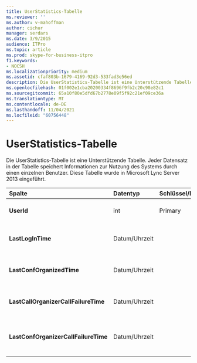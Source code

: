 ```yaml
---
title: UserStatistics-Tabelle
ms.reviewer: ''
ms.author: v-mahoffman
author: cichur
manager: serdars
ms.date: 3/9/2015
audience: ITPro
ms.topic: article
ms.prod: skype-for-business-itpro
f1.keywords:
- NOCSH
ms.localizationpriority: medium
ms.assetid: cfaf803b-1679-4169-92d3-533fad3e56ed
description: Die UserStatistics-Tabelle ist eine Unterstützende Tabelle. Jeder Datensatz in der Tabelle speichert Informationen zur Nutzung des Systems durch einen einzelnen Benutzer. Diese Tabelle wurde in Microsoft Lync Server 2013 eingeführt.
ms.openlocfilehash: 01f002e1cba20200334f8696f9fb2c20c98e82c1
ms.sourcegitcommit: 65a10f80e5dfd67b2778e09f5f92c21ef09ce36a
ms.translationtype: MT
ms.contentlocale: de-DE
ms.lasthandoff: 11/04/2021
ms.locfileid: "60756448"
---
```

# <a name="userstatistics-table"></a>UserStatistics-Tabelle
 
Die UserStatistics-Tabelle ist eine Unterstützende Tabelle. Jeder Datensatz in der Tabelle speichert Informationen zur Nutzung des Systems durch einen einzelnen Benutzer. Diese Tabelle wurde in Microsoft Lync Server 2013 eingeführt.
  
|**Spalte**|**Datentyp**|**Schlüssel/Index**|**Details**|
|:-----|:-----|:-----|:-----|
|**UserId** <br/> |int  <br/> |Primary  <br/> |Eindeutige Zahl, die diesen Benutzer identifiziert.  <br/> |
|**LastLogInTime** <br/> |Datum/Uhrzeit  <br/> ||Zeitpunkt, zu dem sich der Benutzer zuletzt angemeldet hat.  <br/> |
|**LastConfOrganizedTime** <br/> |Datum/Uhrzeit  <br/> ||Das letzte Mal, dass der Benutzer eine Konferenz organisiert hat.  <br/> |
|**LastCallOrganizerCallFailureTime** <br/> |Datum/Uhrzeit  <br/> ||Beim letzten Auftreten eines Anruffehlers für den Benutzer.  <br/> |
|**LastConfOrganizerCallFailureTime** <br/> |Datum/Uhrzeit  <br/> ||Das letzte Mal, dass der Benutzer als Konferenzorganisator einen Anruffehler auftrat.  <br/> |
   


